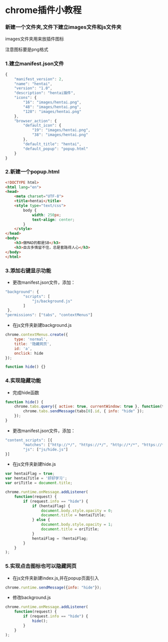 # chrome插件小教程

### 新建一个文件夹,文件下建立images文件和js文件夹

images文件夹用来放插件图标

注意图标要是png格式



### 1.建立manifest.json文件

```javascript
{
    "manifest_version": 2,
    "name": "hentai",
    "version": "1.0",
    "description": "hentai插件",
    "icons": {
        "16": "images/hentai.png",
        "48": "images/hentai.png",
        "128": "images/hentai.png"
    },
    "browser_action": {
        "default_icon": {
            "19": "images/hentai.png",
            "38": "images/hentai.png"
        },
        "default_title": "hentai",
        "default_popup": "popup.html"
    }
}
```

### 2.新建一个popup.html
```html
<!DOCTYPE html>
<html lang="en">
<head>
    <meta charset="UTF-8">
    <title>hentai</title>
    <style type="text/css">
        body {
            width: 250px;
            text-align: center;
        }
    </style>
</head>
<body>
    <h3>做MAD的都是SB</h3>
    <h3>自古多情留不住，总是套路得人心</h3>
</body>
</html>
```

### 3.添加右键显示功能

 * 更改manifest.json文件，添加：
```javascript
"background": {
        "scripts": [
            "js/background.js"
        ]
 },
"permissions": ["tabs", "contextMenus"]
```

 * 在js文件夹新建background.js
```javascript
chrome.contextMenus.create({
    type: 'normal',
    title: '隐藏网页',
    id: 'a',
    onclick: hide
});

function hide() {}
```

### 4.实现隐藏功能

 * 完成hide函数
```javascript
function hide() {
    chrome.tabs.query({ active: true, currentWindow: true }, function(tabs) {
        chrome.tabs.sendMessage(tabs[0].id, { info: "hide" });
    });
}
```

 * 更改manifest.json文件，添加：
```javascript
"content_scripts": [{
        "matches": ["http://*/", "https://*/", "http://*/*", "https://*/*"],
        "js": ["js/hide.js"]
}]
```

 * 在js文件夹新建hide.js
```javascript
var hentaiFlag = true;
var hentaiTitle = '好好学习';
var oriTitle = document.title;

chrome.runtime.onMessage.addListener(
    function(request) {
        if (request.info == "hide") {
            if (hentaiFlag) {
                document.body.style.opacity = 0;
                document.title = hentaiTitle;
            } else {
                document.body.style.opacity = 1;
                document.title = oriTitle;
            }
            hentaiFlag = !hentaiFlag;
        }
    }
);
```

### 5.实现点击图标也可以隐藏网页

 * 在js文件夹新建index.js,并在popup页面引入
```javascript
chrome.runtime.sendMessage({info: "hide"});
```

 * 修改background.js
```javascript
chrome.runtime.onMessage.addListener(
    function(request) {
        if (request.info == "hide") {
            hide();
        }
    }
);
```
